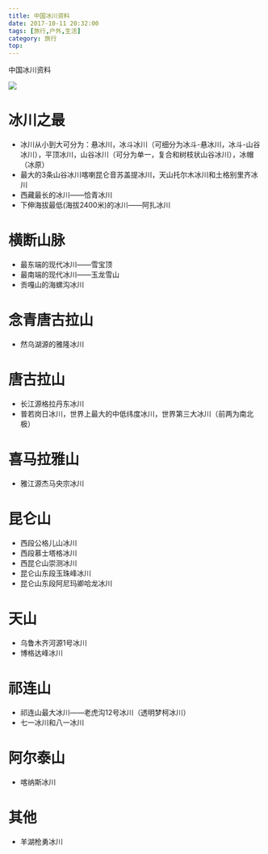 ```yaml
---
title: 中国冰川资料
date: 2017-10-11 20:32:00
tags: [旅行,户外,生活]
category: 旅行
top:
---
```


中国冰川资料

![](/images/中国第二次冰川编目数据集.png)

<!-- more -->
# 冰川之最
* 冰川从小到大可分为：悬冰川，冰斗冰川（可细分为冰斗-悬冰川，冰斗-山谷冰川），平顶冰川，山谷冰川（可分为单一，复合和树枝状山谷冰川），冰帽（冰原）
* 最大的3条山谷冰川喀喇昆仑音苏盖提冰川，天山托尔木冰川和土格别里齐冰川
* 西藏最长的冰川——恰青冰川
* 下伸海拔最低(海拔2400米)的冰川——阿扎冰川


# 横断山脉
* 最东端的现代冰川——雪宝顶
* 最南端的现代冰川——玉龙雪山
* 贡嘎山的海螺沟冰川

# 念青唐古拉山
* 然乌湖源的雅隆冰川

# 唐古拉山
* 长江源格拉丹东冰川
* 普若岗日冰川，世界上最大的中低纬度冰川，世界第三大冰川（前两为南北极）

# 喜马拉雅山
* 雅江源杰马央宗冰川

# 昆仑山
* 西段公格儿山冰川
* 西段慕士塔格冰川
* 西昆仑山崇测冰川
* 昆仑山东段玉珠峰冰川
* 昆仑山东段阿尼玛卿哈龙冰川

# 天山
* 乌鲁木齐河源1号冰川
* 博格达峰冰川

# 祁连山
* 祁连山最大冰川——老虎沟12号冰川（透明梦柯冰川）
* 七一冰川和八一冰川

# 阿尔泰山
* 喀纳斯冰川

# 其他
* 羊湖枪勇冰川
